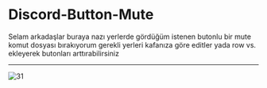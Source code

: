 # Discord-Button-Mute


Selam arkadaşlar buraya nazı yerlerde gördüğüm istenen butonlu bir mute  komut dosyası bırakıyorum gerekli yerleri kafanıza göre editler yada row vs. ekleyerek butonları arttırabilirsiniz

 <hr>

<img src="https://cdn.discordapp.com/attachments/855103466485973022/894901821506740254/unknown.png" alt="31" />
